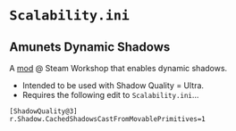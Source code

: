# `Scalability.ini`

## Amunets Dynamic Shadows

A [mod](https://steamcommunity.com/sharedfiles/filedetails/?id=2338340168) @ Steam Workshop that enables dynamic shadows.

- Intended to be used with Shadow Quality = Ultra.
- Requires the following edit to `Scalability.ini`...

```
[ShadowQuality@3]
r.Shadow.CachedShadowsCastFromMovablePrimitives=1
```
